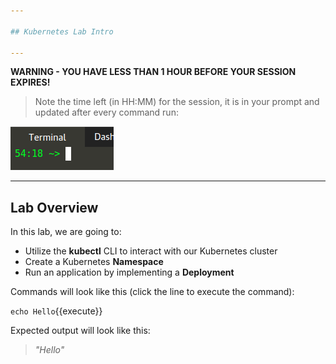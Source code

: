 ```yaml
---

## Kubernetes Lab Intro

---
```


**WARNING - YOU HAVE LESS THAN 1 HOUR BEFORE YOUR SESSION EXPIRES!**

>Note the time left (in HH:MM) for the session, it is in your prompt and updated after every command run:

![Terminal Time Remaining](./assets/term-expire.png)

---

## Lab Overview

In this lab, we are going to:
- Utilize the **kubectl** CLI to interact with our Kubernetes cluster 
- Create a Kubernetes **Namespace**
- Run an application by implementing a **Deployment**

Commands will look like this (click the line to execute the command):

`echo Hello`{{execute}}


Expected output will look like this:

> _"Hello"_


